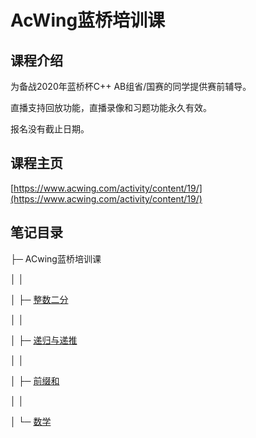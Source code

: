 # AcWing蓝桥培训课

## 课程介绍

为备战2020年蓝桥杯C++ AB组省/国赛的同学提供赛前辅导。

直播支持回放功能，直播录像和习题功能永久有效。

报名没有截止日期。

## 课程主页

[https://www.acwing.com/activity/content/19/](https://www.acwing.com/activity/content/19/)

## 笔记目录

├─ ACwing蓝桥培训课

│ │

│ ├─ [整数二分](/notes/数据结构与算法/AcWing蓝桥培训课/01.md)

│ │

│ ├─ [递归与递推](/notes/数据结构与算法/AcWing蓝桥培训课/02.md)

│ │

│ ├─ [前缀和](/notes/数据结构与算法/AcWing蓝桥培训课/03.md)

│ │

│ └─ [数学](/notes/数据结构与算法/AcWing蓝桥培训课/04.md)